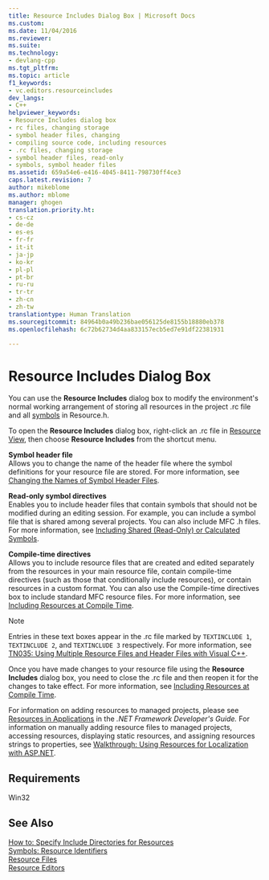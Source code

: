 ```yaml
---
title: Resource Includes Dialog Box | Microsoft Docs
ms.custom: 
ms.date: 11/04/2016
ms.reviewer: 
ms.suite: 
ms.technology:
- devlang-cpp
ms.tgt_pltfrm: 
ms.topic: article
f1_keywords:
- vc.editors.resourceincludes
dev_langs:
- C++
helpviewer_keywords:
- Resource Includes dialog box
- rc files, changing storage
- symbol header files, changing
- compiling source code, including resources
- .rc files, changing storage
- symbol header files, read-only
- symbols, symbol header files
ms.assetid: 659a54e6-e416-4045-8411-798730ff4ce3
caps.latest.revision: 7
author: mikeblome
ms.author: mblome
manager: ghogen
translation.priority.ht:
- cs-cz
- de-de
- es-es
- fr-fr
- it-it
- ja-jp
- ko-kr
- pl-pl
- pt-br
- ru-ru
- tr-tr
- zh-cn
- zh-tw
translationtype: Human Translation
ms.sourcegitcommit: 84964b0a49b236bae056125de8155b18880eb378
ms.openlocfilehash: 6c72b62734d4aa833157ecb5ed7e91df22381931

---
```

# Resource Includes Dialog Box
You can use the **Resource Includes** dialog box to modify the environment's normal working arrangement of storing all resources in the project .rc file and all [symbols](../mfc/symbols-resource-identifiers.md) in Resource.h.  
  
 To open the **Resource Includes** dialog box, right-click an .rc file in [Resource View](../windows/resource-view-window.md), then choose **Resource Includes** from the shortcut menu.  
  
 **Symbol header file**  
 Allows you to change the name of the header file where the symbol definitions for your resource file are stored. For more information, see [Changing the Names of Symbol Header Files](../windows/changing-the-names-of-symbol-header-files.md).  
  
 **Read-only symbol directives**  
 Enables you to include header files that contain symbols that should not be modified during an editing session. For example, you can include a symbol file that is shared among several projects. You can also include MFC .h files. For more information, see [Including Shared (Read-Only) or Calculated Symbols](../windows/including-shared-read-only-or-calculated-symbols.md).  
  
 **Compile-time directives**  
 Allows you to include resource files that are created and edited separately from the resources in your main resource file, contain compile-time directives (such as those that conditionally include resources), or contain resources in a custom format. You can also use the Compile-time directives box to include standard MFC resource files. For more information, see [Including Resources at Compile Time](../windows/how-to-include-resources-at-compile-time.md).  
  
> [!NOTE]
>  Entries in these text boxes appear in the .rc file marked by `TEXTINCLUDE 1`, `TEXTINCLUDE 2`, and `TEXTINCLUDE 3` respectively. For more information, see [TN035: Using Multiple Resource Files and Header Files with Visual C++](../mfc/tn035-using-multiple-resource-files-and-header-files-with-visual-cpp.md).  
  
 Once you have made changes to your resource file using the **Resource Includes** dialog box, you need to close the .rc file and then reopen it for the changes to take effect. For more information, see [Including Resources at Compile Time](../windows/how-to-include-resources-at-compile-time.md).  
  
 For information on adding resources to managed projects, please see [Resources in Applications](http://msdn.microsoft.com/Library/8ad495d4-2941-40cf-bf64-e82e85825890) in the *.NET Framework Developer's Guide.* For information on manually adding resource files to managed projects, accessing resources, displaying static resources, and assigning resources strings to properties, see [Walkthrough: Using Resources for Localization with ASP.NET](http://msdn.microsoft.com/Library/bb4e5b44-e2b0-48ab-bbe9-609fb33900b6).  
  
## Requirements  
 Win32  
  
## See Also  
 [How to: Specify Include Directories for Resources](../windows/how-to-specify-include-directories-for-resources.md)   
 [Symbols: Resource Identifiers](../mfc/symbols-resource-identifiers.md)   
 [Resource Files](../mfc/resource-files-visual-studio.md)   
 [Resource Editors](../mfc/resource-editors.md)


<!--HONumber=Jan17_HO1-->


